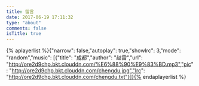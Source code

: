 ```yaml
---
title: 留言
date: 2017-06-19 17:11:32
type: "about"
comments: false
isTitle: true
---
```


{% aplayerlist %}{"narrow": false,"autoplay": true,"showlrc": 3,"mode": "random","music": [{"title": "成都","author": "赵雷","url": "http://ore2d9chp.bkt.clouddn.com/%E6%88%90%E9%83%BD.mp3","pic": "http://ore2d9chp.bkt.clouddn.com/chengdu.jpg","lrc": "http://ore2d9chp.bkt.clouddn.com/chengdu.txt"}]}{% endaplayerlist %}
